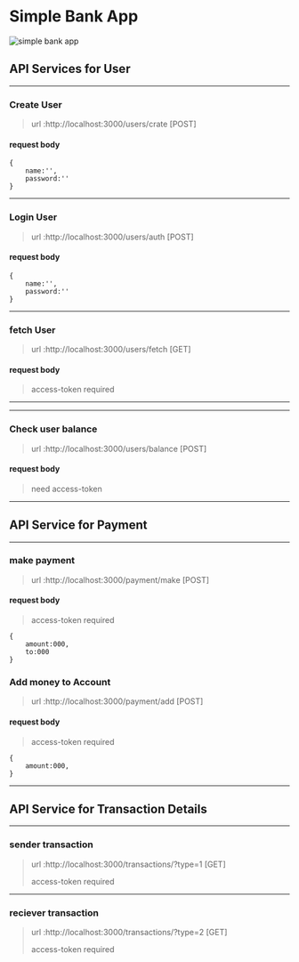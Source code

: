# Simple Bank App

![simple bank app](https://media-eng.dhakatribune.com/uploads/2019/06/web-bank-bigstock-edited-1560438358788.jpg)

## API Services for User

***
### Create User

> url :http://localhost:3000/users/crate [POST]

#### request body

```
{
    name:'',
    password:''
}
```
***

### Login User

> url :http://localhost:3000/users/auth [POST]

#### request body

```
{
    name:'',
    password:''
}
```
***

### fetch User

> url :http://localhost:3000/users/fetch [GET]

#### request body

> access-token required

***

***
### Check user balance

> url :http://localhost:3000/users/balance [POST]

#### request body

>need access-token

***

## API Service for Payment
***
### make payment

> url :http://localhost:3000/payment/make [POST]

#### request body
>access-token required
```
{
    amount:000,
    to:000
}
```

### Add money to Account

> url :http://localhost:3000/payment/add [POST]

#### request body

>access-token required
```
{
    amount:000,
}
```
***

## API Service for Transaction Details
***
### sender transaction 

> url :http://localhost:3000/transactions/?type=1 [GET]
> 
>access-token required
***
### reciever transaction 

> url :http://localhost:3000/transactions/?type=2 [GET]
> 
>access-token required

```
